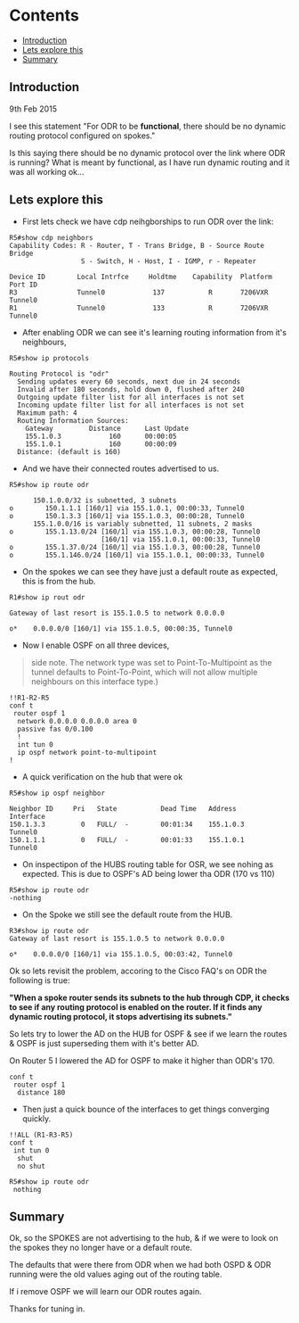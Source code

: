 # Contents
  - [Introduction](#introduction-)
  - [Lets explore this](#lets-explore-this-)
  - [Summary](#summary-)

## Introduction <a name="introduction"></a>
9th Feb 2015

I see this statement "For ODR to be **functional**, there should be no dynamic routing protocol configured on spokes."

Is this saying there should be no dynamic protocol over the link where ODR is running? What is meant by functional, as I have run dynamic routing and it was all working ok...


## Lets explore this <a name="lets-explore-this"></a>

* First lets check we have cdp neihgborships to run ODR over the link:

```
R5#show cdp neighbors
Capability Codes: R - Router, T - Trans Bridge, B - Source Route Bridge
                  S - Switch, H - Host, I - IGMP, r - Repeater

Device ID        Local Intrfce     Holdtme    Capability  Platform  Port ID
R3               Tunnel0            137           R       7206VXR   Tunnel0
R1               Tunnel0            133           R       7206VXR   Tunnel0
```

* After enabling ODR we can see it's learning routing information from it's neighbours,

```
R5#show ip protocols

Routing Protocol is "odr"
  Sending updates every 60 seconds, next due in 24 seconds
  Invalid after 180 seconds, hold down 0, flushed after 240
  Outgoing update filter list for all interfaces is not set
  Incoming update filter list for all interfaces is not set
  Maximum path: 4
  Routing Information Sources:
    Gateway         Distance      Last Update
    155.1.0.3            160      00:00:05
    155.1.0.1            160      00:00:09
  Distance: (default is 160)
```

* And we have their connected routes advertised to us.
```
R5#show ip route odr

      150.1.0.0/32 is subnetted, 3 subnets
o        150.1.1.1 [160/1] via 155.1.0.1, 00:00:33, Tunnel0
o        150.1.3.3 [160/1] via 155.1.0.3, 00:00:28, Tunnel0
      155.1.0.0/16 is variably subnetted, 11 subnets, 2 masks
o        155.1.13.0/24 [160/1] via 155.1.0.3, 00:00:28, Tunnel0
                       [160/1] via 155.1.0.1, 00:00:33, Tunnel0
o        155.1.37.0/24 [160/1] via 155.1.0.3, 00:00:28, Tunnel0
o        155.1.146.0/24 [160/1] via 155.1.0.1, 00:00:33, Tunnel0
```

* On the spokes we can see they have just a default route as expected, this is from the hub.

```
R1#show ip rout odr

Gateway of last resort is 155.1.0.5 to network 0.0.0.0

o*    0.0.0.0/0 [160/1] via 155.1.0.5, 00:00:35, Tunnel0
```

* Now I enable OSPF on all three devices,
>side note. The network type was set to Point-To-Multipoint as the tunnel defaults to Point-To-Point, which will not allow multiple neighbours on this interface type.)

```
!!R1-R2-R5
conf t
 router ospf 1
  network 0.0.0.0 0.0.0.0 area 0
  passive fas 0/0.100
  !
  int tun 0
  ip ospf network point-to-multipoint
!
```

* A quick verification on the hub that were ok

```
R5#show ip ospf neighbor

Neighbor ID     Pri   State           Dead Time   Address         Interface
150.1.3.3         0   FULL/  -        00:01:34    155.1.0.3       Tunnel0
150.1.1.1         0   FULL/  -        00:01:33    155.1.0.1       Tunnel0
```

* On inspectipon of the HUBS routing table for OSR, we see nohing as expected. This is due to OSPF's AD being lower tha ODR (170 vs 110)

```
R5#show ip route odr
-nothing
```

* On the Spoke we still see the default route from the HUB.

```
R3#show ip route odr
Gateway of last resort is 155.1.0.5 to network 0.0.0.0

o*    0.0.0.0/0 [160/1] via 155.1.0.5, 00:03:42, Tunnel0
```

Ok so lets revisit the problem, accoring to the Cisco FAQ's on ODR the following is true:

**"When a spoke router sends its subnets to the hub through CDP, it checks to see if any routing protocol is enabled on the router. If it finds any dynamic routing protocol, it stops advertising its subnets."**

So lets try to lower the AD on the HUB for OSPF & see if we learn the routes & OSPF is just superseding them with it's better AD.

On Router 5 I lowered the AD for OSPF to make it higher than ODR's 170.

```
conf t
 router ospf 1
  distance 180
```

* Then just a quick bounce of the interfaces to get things converging quickly.

```
!!ALL (R1-R3-R5)
conf t
 int tun 0
  shut
  no shut

R5#show ip route odr
 nothing
```

## Summary <a name="summary"></a>
Ok, so the SPOKES are not advertising to the hub, & if we were to look on the spokes they no longer have or a default route.

The defaults that were there from ODR when we had both OSPD & ODR running were the old values aging out of the routing table.

If i remove OSPF we will learn our ODR routes again.

Thanks for tuning in.
